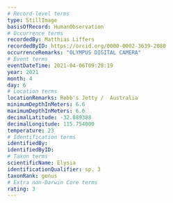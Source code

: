 ```yaml
---
# Record-level terms
type: StillImage
basisOfRecord: HumanObservation
# Occurrence terms
recordedBy: Matthias Liffers
recordedByID: https://orcid.org/0000-0002-3639-2080
occurrenceRemarks: "OLYMPUS DIGITAL CAMERA"
# Event terms
eventDateTime: 2021-04-06T09:28:19
year: 2021
month: 4
day: 6
# Location terms
locationRemarks: Robb's Jetty /  Australia
minimumDepthInMeters: 6.6
maximumDepthInMeters: 6.6
decimalLatitude: -32.089388
decimalLongitude: 115.754000
temperature: 23
# Identification terms
identifiedBy: 
identifiedByID: 
# Taxon terms
scientificName: Elysia
identificationQualifier: sp. 3
taxonRank: genus
# Extra non-Darwin Core terms
rating: 3
---
```

